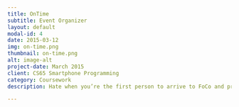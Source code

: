 ```yaml
---
title: OnTime
subtitle: Event Organizer
layout: default
modal-id: 4
date: 2015-03-12
img: on-time.png
thumbnail: on-time.png
alt: image-alt
project-date: March 2015
client: CS65 Smartphone Programming
category: Coursework
description: Hate when you’re the first person to arrive to FoCo and proceed to wait in the lobby for the next 20 minutes? Ever sit awkwardly in Collis trying not to let anyone see you’re sitting alone while you’re friends take their time getting there? Well now with OnTime, you and your friends can always arrive simultaneously! This application will inform individuals organizing an event when they need to leave their current location in order to arrive at the destination at the specified event time. It will calculate departure times based on both a user’s current location as well as the current location status of other attendees. The app will be useful in helping all attendees synchronize their arrival times at the event so that no one will wait alone for the other attendees to get there.

---
```

